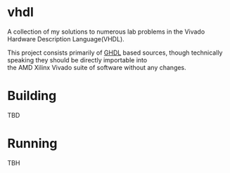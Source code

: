# vhdl
A collection of my solutions to numerous lab problems in the Vivado Hardware Description Language(VHDL).

This project consists primarily of [GHDL](https://ghdl.github.io/ghdl/index.html) based sources, though technically speaking they should be directly importable into  
the AMD Xilinx Vivado suite of software without any changes.

# Building
TBD

# Running
TBH
